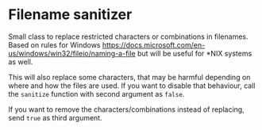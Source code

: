 # Filename sanitizer
Small class to replace restricted characters or combinations in filenames. Based on rules for Windows https://docs.microsoft.com/en-us/windows/win32/fileio/naming-a-file but will be useful for *NIX systems as well.  

This will also replace some characters, that may be harmful depending on where and how the files are used. If you want to disable that behaviour, call the `sanitize` function with second argument as `false`.  

If you want to remove the characters/combinations instead of replacing, send `true` as third argument.
